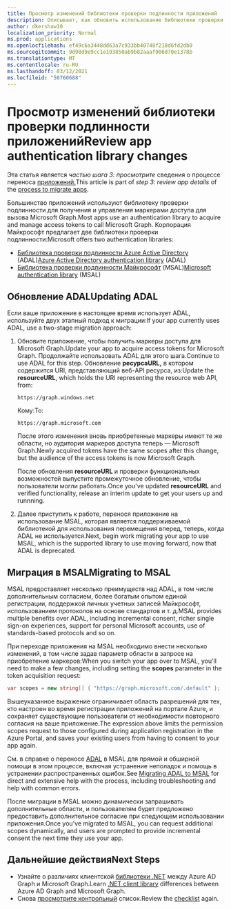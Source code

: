 ```yaml
---
title: Просмотр изменений библиотеки проверки подлинности приложений
description: Описывает, как обновить использование библиотеки проверки подлинности для переноса приложения из приложений API Azure Active Directory (Azure AD) в API Microsoft Graph.
author: dkershaw10
localization_priority: Normal
ms.prod: applications
ms.openlocfilehash: ef49c6a3448dd63a7c933bb40748f218d6fd2db0
ms.sourcegitcommit: 9d98d9e9cc1e193850ab9b82aaaf906d70e1378b
ms.translationtype: MT
ms.contentlocale: ru-RU
ms.lasthandoff: 03/12/2021
ms.locfileid: "50760688"
---
```

# <a name="review-app-authentication-library-changes"></a><span data-ttu-id="47bba-103">Просмотр изменений библиотеки проверки подлинности приложений</span><span class="sxs-lookup"><span data-stu-id="47bba-103">Review app authentication library changes</span></span>

<span data-ttu-id="47bba-104">Эта статья является *частью шага 3: просмотрите* сведения о процессе переноса [приложений.](migrate-azure-ad-graph-planning-checklist.md)</span><span class="sxs-lookup"><span data-stu-id="47bba-104">This article is part of *step 3: review app details* of the [process to migrate apps](migrate-azure-ad-graph-planning-checklist.md).</span></span>

<span data-ttu-id="47bba-105">Большинство приложений используют библиотеку проверки подлинности для получения и управления маркерами доступа для вызова Microsoft Graph.</span><span class="sxs-lookup"><span data-stu-id="47bba-105">Most apps use an authentication library to acquire and manage access tokens to call Microsoft Graph.</span></span>  <span data-ttu-id="47bba-106">Корпорация Майкрософт предлагает две библиотеки проверки подлинности:</span><span class="sxs-lookup"><span data-stu-id="47bba-106">Microsoft offers two authentication libraries:</span></span>

- <span data-ttu-id="47bba-107">[Библиотека проверки подлинности Azure Active Directory](/azure/active-directory/develop/active-directory-authentication-libraries) (ADAL)</span><span class="sxs-lookup"><span data-stu-id="47bba-107">[Azure Active Directory authentication library](/azure/active-directory/develop/active-directory-authentication-libraries) (ADAL)</span></span>
- <span data-ttu-id="47bba-108">[Библиотека проверки подлинности Майкрософт](/azure/active-directory/develop/reference-v2-libraries) (MSAL)</span><span class="sxs-lookup"><span data-stu-id="47bba-108">[Microsoft authentication library](/azure/active-directory/develop/reference-v2-libraries) (MSAL)</span></span>

## <a name="updating-adal"></a><span data-ttu-id="47bba-109">Обновление ADAL</span><span class="sxs-lookup"><span data-stu-id="47bba-109">Updating ADAL</span></span>

<span data-ttu-id="47bba-110">Если ваше приложение в настоящее время использует ADAL, используйте двух этапный подход к миграции:</span><span class="sxs-lookup"><span data-stu-id="47bba-110">If your app currently uses ADAL, use a two-stage migration approach:</span></span>

1. <span data-ttu-id="47bba-111">Обновите приложение, чтобы получить маркеры доступа для Microsoft Graph.</span><span class="sxs-lookup"><span data-stu-id="47bba-111">Update your app to acquire access tokens for Microsoft Graph.</span></span> <span data-ttu-id="47bba-112">Продолжайте использовать ADAL для этого шага.</span><span class="sxs-lookup"><span data-stu-id="47bba-112">Continue to use ADAL for this step.</span></span> <span data-ttu-id="47bba-113">Обновление **ресурсаURL,** в котором содержится URI, представляющий веб-API ресурса, из:</span><span class="sxs-lookup"><span data-stu-id="47bba-113">Update the **resourceURL**, which holds the URI representing the resource web API, from:</span></span>

    `https://graph.windows.net`  

    <span data-ttu-id="47bba-114">Кому:</span><span class="sxs-lookup"><span data-stu-id="47bba-114">To:</span></span>  

    `https://graph.microsoft.com`

    <span data-ttu-id="47bba-115">После этого изменения вновь приобретенные маркеры имеют те же области, но аудитория маркеров доступа теперь — Microsoft Graph.</span><span class="sxs-lookup"><span data-stu-id="47bba-115">Newly acquired tokens have the same scopes after this change, but the audience of the access tokens is now Microsoft Graph.</span></span>  

    <span data-ttu-id="47bba-116">После обновления **resourceURL** и проверки функциональных возможностей выпустите промежуточное обновление, чтобы пользователи могли работать.</span><span class="sxs-lookup"><span data-stu-id="47bba-116">Once you've updated **resourceURL** and verified functionality, release an interim update to get your users up and runnning.</span></span>

1.  <span data-ttu-id="47bba-117">Далее приступить к работе, перенося приложение на использование MSAL, которая является поддерживаемой библиотекой для использования перемещения вперед, теперь, когда ADAL не используется.</span><span class="sxs-lookup"><span data-stu-id="47bba-117">Next, begin work migrating your app to use MSAL, which is the supported library to use moving forward, now that ADAL is deprecated.</span></span>

## <a name="migrating-to-msal"></a><span data-ttu-id="47bba-118">Миграция в MSAL</span><span class="sxs-lookup"><span data-stu-id="47bba-118">Migrating to MSAL</span></span>

<span data-ttu-id="47bba-119">MSAL предоставляет несколько преимуществ над ADAL, в том числе дополнительным согласием, более богатым опытом единой регистрации, поддержкой личных учетных записей Майкрософт, использованием протоколов на основе стандартов и т. д.</span><span class="sxs-lookup"><span data-stu-id="47bba-119">MSAL provides multiple benefits over ADAL, including incremental consent, richer single sign-on experiences, support for personal Microsoft accounts, use of standards-based protocols and so on.</span></span>  

<span data-ttu-id="47bba-120">При переходе приложения на MSAL необходимо внести несколько изменений, в  том числе задав параметр области в запросе на приобретение маркеров:</span><span class="sxs-lookup"><span data-stu-id="47bba-120">When you switch your app over to MSAL, you'll need to make a few changes, including setting the **scopes** parameter in the token acquisition request:</span></span>

``` csharp
var scopes = new string[] { "https://graph.microsoft.com/.default" };
```

<span data-ttu-id="47bba-121">Вышеуказанное выражение ограничивает область разрешений для тех, кто настроен во время регистрации приложений на портале Azure, и сохраняет существующие пользователи от необходимости повторного согласия на ваше приложение.</span><span class="sxs-lookup"><span data-stu-id="47bba-121">The expression above limits the permission scopes request to those configured during application registration in the Azure Portal, and saves your existing users from having to consent to your app again.</span></span>

<span data-ttu-id="47bba-122">См. в справке о переносе [ADAL](https://aka.ms/adal-net-to-msal-net) в MSAL для прямой и обширной помощи в этом процессе, включая устранение неполадок и помощь в устранении распространенных ошибок.</span><span class="sxs-lookup"><span data-stu-id="47bba-122">See [Migrating ADAL to MSAL](https://aka.ms/adal-net-to-msal-net) for direct and extensive help with the process, including troubleshooting and help with common errors.</span></span>

<span data-ttu-id="47bba-123">После миграции в MSAL можно динамически запрашивать дополнительные области, и пользователям будет предложено предоставить дополнительное согласие при следующем использовании приложения.</span><span class="sxs-lookup"><span data-stu-id="47bba-123">Once you've migrated to MSAL, you can request additional scopes dynamically, and users are prompted to provide incremental consent the next time they use your app.</span></span>

## <a name="next-steps"></a><span data-ttu-id="47bba-124">Дальнейшие действия</span><span class="sxs-lookup"><span data-stu-id="47bba-124">Next Steps</span></span>

- <span data-ttu-id="47bba-125">Узнайте о различиях клиентской [библиотеки .NET](migrate-azure-ad-graph-client-libraries.md) между Azure AD Graph и Microsoft Graph.</span><span class="sxs-lookup"><span data-stu-id="47bba-125">Learn [.NET client library](migrate-azure-ad-graph-client-libraries.md) differences between Azure AD Graph and Microsoft Graph.</span></span>
- <span data-ttu-id="47bba-126">Снова [просмотрите контрольный](migrate-azure-ad-graph-planning-checklist.md) список.</span><span class="sxs-lookup"><span data-stu-id="47bba-126">Review the [checklist](migrate-azure-ad-graph-planning-checklist.md) again.</span></span>